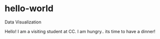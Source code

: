 # hello-world
Data Visualization

Hello!
I am a visiting student at CC.
I am hungry.. its time to have a dinner!
